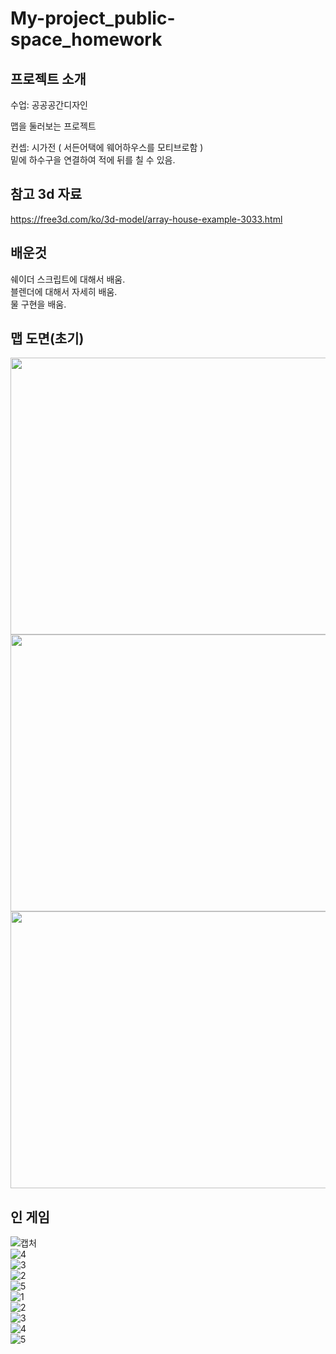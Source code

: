 # My-project_public-space_homework
## 프로젝트 소개
수업: 공공공간디자인  
  
맵을 둘러보는 프로젝트  
  
컨셉: 시가전 ( 서든어택에 웨어하우스를 모티브로함 )  
밑에 하수구을 연결하여 적에 뒤를 칠 수 있음.
## 참고 3d 자료
https://free3d.com/ko/3d-model/array-house-example-3033.html  
## 배운것
쉐이더 스크립트에 대해서 배움.  
블렌더에 대해서 자세히 배움.  
물 구현을 배움.  

## 맵 도면(초기)
<img src="https://user-images.githubusercontent.com/87477736/208268765-2990f416-f067-4cee-8811-eb7607e1a4e0.jpg" width="591" height="443"/>
<img src="https://user-images.githubusercontent.com/87477736/208268767-681ed05c-99cd-45c3-a42e-a973021501cb.jpg" width="591" height="443"/>
<img src="https://user-images.githubusercontent.com/87477736/208268768-9aa42aa8-fce3-449a-8a9b-0f9da7abe588.jpg" width="591" height="443"/>
  
## 인 게임
![캡처](https://user-images.githubusercontent.com/87477736/208268510-db500628-6abc-4965-a849-d7552fdfa0cc.PNG)  
![4](https://user-images.githubusercontent.com/87477736/208268512-4e5410d8-b912-40e3-ba2b-fc9bba65b949.PNG)  
![3](https://user-images.githubusercontent.com/87477736/208268513-e14c2b8c-df39-4c90-9eb1-fcb2a125f183.PNG)  
![2](https://user-images.githubusercontent.com/87477736/208268514-b8afd401-0b48-434d-96ef-903ddb5452d1.PNG)  
![5](https://user-images.githubusercontent.com/87477736/208288442-bbc98010-b82f-4354-bb4c-e1e46ce503ef.PNG)  
![1](https://user-images.githubusercontent.com/87477736/208474082-95156713-1cb9-4e82-add9-503a9743260e.PNG)  
![2](https://user-images.githubusercontent.com/87477736/208474091-ce435cfe-2f92-4c05-aa92-bdee7c8baa61.PNG)  
![3](https://user-images.githubusercontent.com/87477736/208474094-44887fec-8fda-4195-a70e-d1c041475eb2.PNG)  
![4](https://user-images.githubusercontent.com/87477736/208474099-110fedd0-5166-4ebc-86c0-f5b50fd23229.PNG)  
![5](https://user-images.githubusercontent.com/87477736/208474104-7871a705-8f04-446a-bbed-d25a75c1d34d.PNG)  
